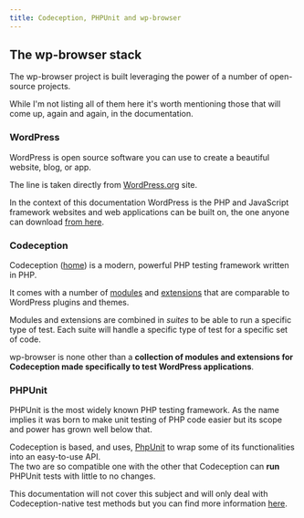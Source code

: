 ```yaml
---
title: Codeception, PHPUnit and wp-browser
---
```


## The wp-browser stack

The wp-browser project is built leveraging the power of a number of open-source projects.  

While I'm not listing all of them here it's worth mentioning those that will come up, again and again, in the documentation.

### WordPress

WordPress is open source software you can use to create a beautiful website, blog, or app.  

The line is taken directly from [WordPress.org](https://wordpress.org/) site. 
 
In the context of this documentation WordPress is the PHP and JavaScript framework websites and web applications can be built on, the one anyone can download [from here](https://wordpress.org/download/).

### Codeception

Codeception ([home](http://codeception.com/ "Codeception - BDD-style PHP testing.")) is a modern, powerful PHP testing framework written in PHP.  

It comes with a number of [modules](https://codeception.com/docs/06-ModulesAndHelpers) and [extensions](https://codeception.com/extensions) that are comparable to WordPress plugins and themes.  

Modules and extensions are combined in *suites* to be able to run a specific type of test. Each suite will handle a specific type of test for a specific set of code.

wp-browser is none other than a **collection of modules and extensions for Codeception made specifically to test WordPress applications**.

### PHPUnit

PHPUnit is the most widely known PHP testing framework. As the name implies it was born to make unit testing of PHP code easier but its scope and power has grown well below that.  

Codeception is based, and uses, [PhpUnit](https://phpunit.de/ "PHPUnit – The PHP Testing Framework") to wrap some of its functionalities into an easy-to-use API.  
The two are so compatible one with the other that Codeception can **run** PHPUnit tests with little to no changes.

This documentation will not cover this subject and will only deal with Codeception-native test methods but you can find more information [here](https://codeception.com/docs/05-UnitTests).

